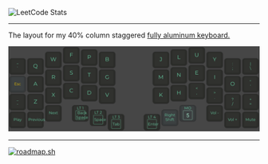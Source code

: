 ![LeetCode Stats](https://leetcard.jacoblin.cool/leandwo?theme=unicorn&font=Noto%20Sans&ext=activity)

---

The layout for my 40% column staggered [fully aluminum keyboard.](https://github.com/foostan/corneliuskbd)

![Cornelius Layout](cornelius.png)

---

[![roadmap.sh](https://roadmap.sh/card/wide/673faf855434bf319a1b7cc3?variant=dark)](https://roadmap.sh)
